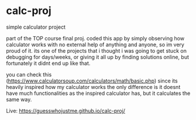 # calc-proj
simple calculator project

part of the TOP course final proj. coded this app by simply observing how calculator works with no external help of anything and anyone, so im very proud of it. its one of the projects that i thought i was going to get stuck on debugging for days/weeks, or giving it all up by finding solutions online, but fortunately it didnt end up like that.

you can check this (https://www.calculatorsoup.com/calculators/math/basic.php) since its heavily inspired how my calculator works
the only difference is it doesnt have much functionalities as the inspired calculator has, but it calculates the same way.

Live: https://guesswhojustme.github.io/calc-proj/
